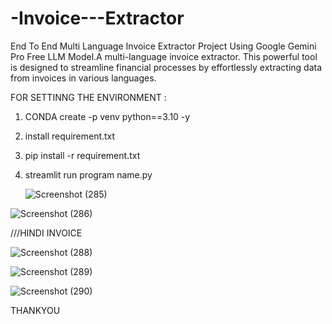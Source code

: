 # -Invoice---Extractor
End To End Multi Language Invoice Extractor Project Using Google Gemini Pro Free LLM Model.A multi-language invoice extractor. This powerful tool is designed to streamline financial processes by effortlessly extracting data from invoices in various languages. 


FOR SETTINNG THE ENVIRONMENT :
1. CONDA create -p venv python==3.10 -y
2. install requirement.txt
3. pip install -r  requirement.txt
4. streamlit run program name.py

   ![Screenshot (285)](https://github.com/Ujjwal-sinha/-Invoice---Extractor/assets/115147132/16be5b9a-7861-4486-9bc8-858f94c54fe4)
   
![Screenshot (286)](https://github.com/Ujjwal-sinha/-Invoice---Extractor/assets/115147132/4991ed60-64c4-451e-9772-411bd34b7edb)


///HINDI INVOICE

![Screenshot (288)](https://github.com/Ujjwal-sinha/Invoice-Extractor/assets/115147132/10a0eac7-6953-4c6c-8df7-ebd20374673d)

![Screenshot (289)](https://github.com/Ujjwal-sinha/Invoice-Extractor/assets/115147132/ae682cd7-c223-45c7-b0f7-81d7847624ed)


![Screenshot (290)](https://github.com/Ujjwal-sinha/Invoice-Extractor/assets/115147132/70f14dea-8d1e-4801-a89c-3251ef1e6fe4)





THANKYOU
